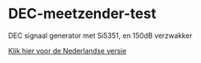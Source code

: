# DEC-meetzender-test
DEC signaal generator met Si5351, en 150dB verzwakker
<p><a href=""https://github.com/costonisp/DEC-meetzender-test/blob/master/Nederlands.md>Klik hier voor de Nederlandse versie </a></p>
